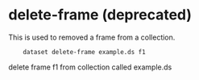 delete-frame (deprecated)
=========================

This is used to removed a frame from a collection.

```shell
    dataset delete-frame example.ds f1
```

delete frame f1 from collection called example.ds


